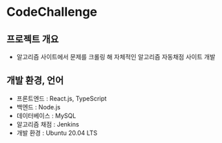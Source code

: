 # CodeChallenge   
   
   
## 프로젝트 개요
- 알고리즘 사이트에서 문제를 크롤링 해 자체적인 알고리즘 자동채점 사이트 개발


## 개발 환경, 언어
- 프론트엔드 : React.js, TypeScript
- 백엔드 : Node.js
- 데이터베이스 : MySQL
- 알고리즘 채점 : Jenkins
- 개발 환경 : Ubuntu 20.04 LTS
